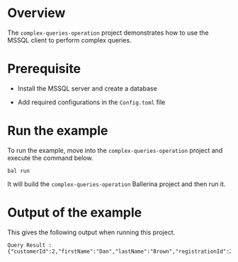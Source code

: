 # Overview

The `complex-queries-operation` project demonstrates how to use the MSSQL client to perform complex queries.

# Prerequisite

* Install the MSSQL server and create a database

* Add required configurations in the `Config.toml` file

# Run the example

To run the example, move into the `complex-queries-operation` project and execute the command below.

```shell
bal run
```
It will build the `complex-queries-operation` Ballerina project and then run it.

# Output of the example

This gives the following output when running this project.

```shell
Query Result :
{"customerId":2,"firstName":"Dan","lastName":"Brown","registrationId":2,"creditLimit":10000.0,"country":"UK"}
```